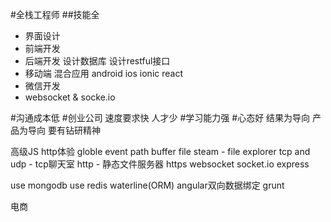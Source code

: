 #全栈工程师
##技能全
- 界面设计
- 前端开发
- 后端开发 设计数据库 设计restful接口 
- 移动端 混合应用 android ios  ionic react
- 微信开发
- websocket & socke.io

#沟通成本低
#创业公司
速度要求快
人才少
#学习能力强
#心态好
结果为导向 产品为导向
要有钻研精神



高级JS
http体验
globle
event
path
buffer
file
steam  - file explorer
tcp and udp  -  tcp聊天室
http - 静态文件服务器
https
websocket
socket.io
express

use mongodb
use redis
waterline(ORM)
angular双向数据绑定
grunt

电商